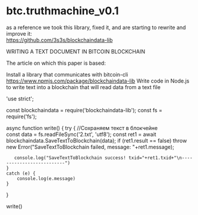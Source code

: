 # btc.truthmachine_v0.1
as a reference we took this library, fixed it, and are starting to rewrite and improve it:  
https://github.com/3s3s/blockchaindata-lib

WRITING A TEXT DOCUMENT IN BITCOIN BLOCKCHAIN

The article on which this paper is based:

Install a library that communicates with bitcoin-cli
https://www.npmjs.com/package/blockchaindata-lib
Write code in Node.js to write text into a blockchain that will read data from a text file

'use strict';
 
const blockchaindata = require('blockchaindata-lib');
const fs = require('fs');

async function write()
{
    try {
        //Сохраняем текст в блокчейне        
        const data = fs.readFileSync('2.txt', 'utf8');
        const ret1 = await blockchaindata.SaveTextToBlockchain(data);
        if (ret1.result == false) throw new Error("SaveTextToBlockchain failed, message: "+ret1.message);

       console.log("SaveTextToBlockchain success! txid="+ret1.txid+"\n--------------------------")
    }
    catch (e) {
        console.log(e.message)
    }
}

write()

